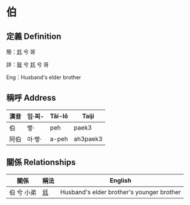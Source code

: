 # 伯
## 定義 Definition
簡：[尪](member17.md) 兮 哥

詳：[我](member1.md) 兮 [尪](member17.md) 兮 哥

Eng：Husband's elder brother

## 稱呼 Address

漢音 | 임·찌- | Tâi-lô | Taiji
--- | --- | --- | --- 
伯 | 벻· | peh | paek3 
阿伯 | 아·벻· | a-peh | ah3paek3 


## 關係 Relationships

關係 | 稱法 | English
--- | --- | --- 
伯 兮 小弟 | [尪](member17.md) | Husband's elder brother's younger brother
